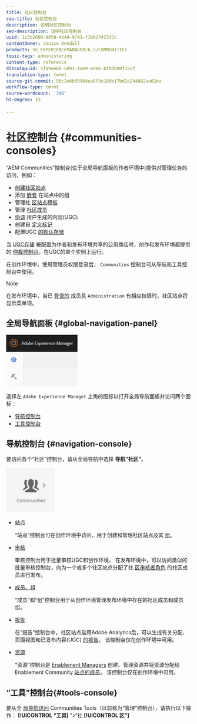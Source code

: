 ```yaml
---
title: 社区控制台
seo-title: 社区控制台
description: 说明社区控制台
seo-description: 说明社区控制台
uuid: 1c5b2600-9059-4b44-9741-f1b627423d3c
contentOwner: Janice Kendall
products: SG_EXPERIENCEMANAGER/6.5/COMMUNITIES
topic-tags: administering
content-type: reference
discoiquuid: 5fa9ee8b-5893-4ae9-a986-bfdbb00f355f
translation-type: tm+mt
source-git-commit: 56c2e6b55964ea5f3e180b17bd2a244882aa62ea
workflow-type: tm+mt
source-wordcount: '346'
ht-degree: 1%

---
```



# 社区控制台 {#communities-consoles}

“AEM Communities”控制台(位于全局导航面板的作者环境中)提供对管理任务的访问，例如：

* [创建社区站点](sites-console.md)
* 添加 [嵌套](groups.md) 在站点中的组
* 管理社 [区站点模板](sites.md)
* 管理 [社区成员](members.md)
* [协调](moderate-ugc.md) 用户生成的内容(UGC)
* 创建自 [定义标记](badges.md)
* 配置UGC [的默认存储](srp-config.md)

当 [UGC存储](working-with-srp.md) 被配置为作者和发布环境共享的公用商店时，创作和发布环境都提供的 [仲裁控制台](moderation.md)，在UGC的单个实例上运行。

在创作环境中，使用管理员权限登录后， `Communities` 控制台可从导航和工具控制台中使用。

>[!NOTE]
>
>在发布环境中，当已 [登录的](sites-console.md) 成员具 `Administration` 有相应权限时，社区站点将显示菜单项。


## 全局导航面板 {#global-navigation-panel}

![chlimage_1-91](assets/chlimage_1-91.png)

选择左 `Adobe Experience Manager` 上角的图标以打开全局导航面板并访问两个图标：

* [导航控制台](#navigation-console)
* [工具控制台](tools.md)

## 导航控制台 {#navigation-console}

要访问各个“社区”控制台，请从全局导航中选择 **导航“社区”**。

![chlimage_1-92](assets/chlimage_1-92.png)

* [站点](sites-console.md)

   “站点”控制台可在创作环境中访问，用于创建和管理社区站点及其 [组](groups.md)。

* [审核](moderation.md)

   审核控制台用于批量审核UGC和创作环境。 在发布环境中，可以访问类似的批量审核控制台，向为一个或多个社区站点分配了社 [区审核者角色](users.md#publishenvironmentusersandgroups) 的社区成员进行发布。

* [成员、组](members.md)

   “成员”和“组”控制台用于从创作环境管理发布环境中存在的社区成员和成员组。

* [报告](reports.md)

   在“报告”控制台中，社区站点启用Adobe Analytics后，可以生成有关分配、页面视图和已发布内容(UGC) [的报告](sites-console.md#analytics)。 该控制台仅在创作环境中可用。

* [资源](resources.md)

   “资源”控制台是 [Enablement Managers](enablement.md#communitymanagers) 创建、管理资源并将资源分配给Enablement Community [站点的成员](overview.md#enablement-community)。 该控制台仅在创作环境中可用。

## “工具”控制台{#tools-console}

要从全 [局导航访问](tools.md) Communities Tools（以前称为“管理”控制台），请执行以下操作： **[!UICONTROL “工具]** ”>“社 **[!UICONTROL 区”]**
